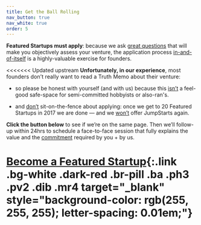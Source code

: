```yaml
---
title: Get the Ball Rolling
nav_button: true
nav_white: true
order: 5
---
```

**Featured Startups must apply**: because we ask <u>great questions</u> that will make you objectively assess your venture, the application process <u>in-and-of-itself</u> is a highly-valuable exercise for founders.  

<<<<<<< Updated upstream
<span style="letter-spacing: 0.01em;">**Unfortunately, in our experience**, </span><span style="letter-spacing: 0.01em;">most founders don’t really want to read a Truth Memo about their venture:</span>

*   so please be honest with yourself (and with us) because this <u>isn’t</u> a feel-good safe-space for semi-committed hobbyists or also-ran's.  

*   and <u>don’t</u> sit-on-the-fence about applying: once we get to 20 Featured Startups in 2017 we are done — and we <u>won’t</u> offer JumpStarts again.  

**Click the button below** to see if we’re on the same page. Then we’ll follow-up within 24hrs to schedule a face-to-face session that fully explains the value and the <u>commitment</u> required by you + by us.  

[Become a Featured Startup](https://aaron327.typeform.com/to/emQXTy){:.link .bg-white .dark-red .br-pill .ba .ph3 .pv2 .dib .mr4 target="_blank" style="background-color: rgb(255, 255, 255); letter-spacing: 0.01em;"}
=======

